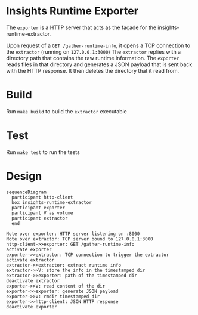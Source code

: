 # Insights Runtime Exporter

The `exporter` is a HTTP server that acts as the façade for the insights-runtime-extractor.

Upon request of a `GET /gather-runtime-info`, it opens a TCP connection to the `extractor` (running on `127.0.0.1:3000`)
The `extractor` replies with a directory path that contains the raw runtime information.
The `exporter` reads files in that directory and generates a JSON payload that is sent back with the HTTP response.
It then deletes the directory that it read from.

# Build

Run `make build` to build the `extractor` executable

# Test

Run `make test` to run the tests

# Design

```mermaid
sequenceDiagram
  participant http-client
  box insights-runtime-extractor
  participant exporter
  participant V as volume
  participant extractor
  end

Note over exporter: HTTP server listening on :8000
Note over extractor: TCP server bound to 127.0.0.1:3000
http-client->>exporter: GET /gather-runtime-info
activate exporter
exporter->>extractor: TCP connection to trigger the extractor
activate extractor
extractor->>extractor: extract runtime info
extractor->>V: store the info in the timestamped dir
extractor->>exporter: path of the timestamped dir
deactivate extractor
exporter->>V: read content of the dir
exporter->>exporter: generate JSON payload
exporter->>V: rmdir timestamped dir
exporter->>http-client: JSON HTTP response
deactivate exporter
```
